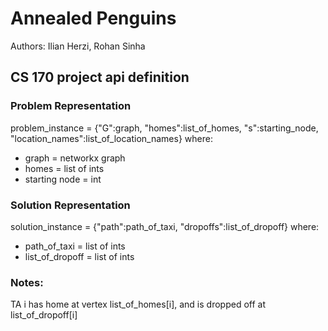 # Annealed Penguins
Authors: Ilian Herzi, Rohan Sinha
## CS 170 project api definition
### Problem Representation
problem_instance = {"G":graph, "homes":list_of_homes, "s":starting_node, "location_names":list_of_location_names}
where: 
 - graph = networkx graph
 - homes = list of ints
 - starting node = int

### Solution Representation
solution_instance = {"path":path_of_taxi, "dropoffs":list_of_dropoff}
where:
- path_of_taxi = list of ints
- list_of_dropoff = list of ints

### Notes:
TA i has home at vertex list_of_homes[i], and is dropped off at list_of_dropoff[i]
